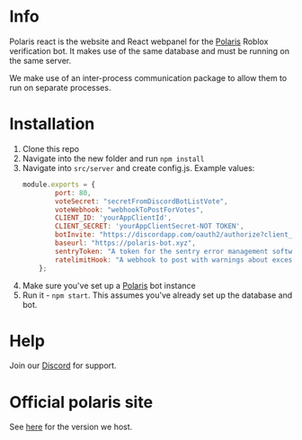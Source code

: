 # Info
Polaris react is the website and React webpanel for the [Polaris](https://github.com/Neztore/Polaris) Roblox verification bot.
It makes use of the same database and must be running on the same server.

We make use of an inter-process communication package to allow them to run on separate processes.

# Installation
1. Clone this repo
2. Navigate into the new folder and run `npm install`
3. Navigate into `src/server` and create config.js. Example values:
    ```js
    module.exports = {
    		port: 80,
    		voteSecret: "secretFromDiscordBotListVote",
    		voteWebhook: "webhookToPostForVotes",
    		CLIENT_ID: 'yourAppClientId',
    		CLIENT_SECRET: 'yourAppClientSecret-NOT TOKEN',
    		botInvite: "https://discordapp.com/oauth2/authorize?client_id=375408313724043278&scope=bot&permissions=470281408",
    		baseurl: "https://polaris-bot.xyz",
    		sentryToken: "A token for the sentry error management software. Leave empty if not using",
    		ratelimitHook: "A webhook to post with warnings about excessive usage. @everyone will be tagged."
    	};
    ```
4. Make sure you've set up a [Polaris](https://github.com/Neztore/Polaris) bot instance
5. Run it - `npm start`. This assumes you've already set up the database and bot.

# Help
Join our [Discord](https://discord.gg/QevWabU) for support.

# Official polaris site
See [here](https://polaris-bot.xyz) for the version we host.